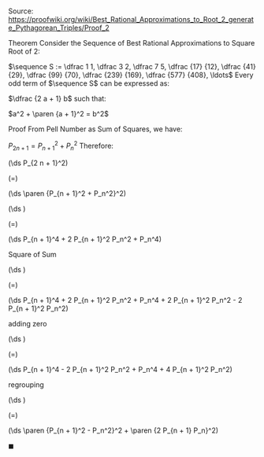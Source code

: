 # 

Source: https://proofwiki.org/wiki/Best_Rational_Approximations_to_Root_2_generate_Pythagorean_Triples/Proof_2

Theorem
Consider the Sequence of Best Rational Approximations to Square Root of 2:

$\sequence S := \dfrac 1 1, \dfrac 3 2, \dfrac 7 5, \dfrac {17} {12}, \dfrac {41} {29}, \dfrac {99} {70}, \dfrac {239} {169}, \dfrac {577} {408}, \ldots$
Every odd term of $\sequence S$ can be expressed as:

$\dfrac {2 a + 1} b$
such that:

$a^2 + \paren {a + 1}^2 = b^2$


Proof
From Pell Number as Sum of Squares, we have:

$P_{2 n + 1} = P_{n + 1}^2 + P_n^2$
Therefore:














\(\ds P_{2 n + 1}^2\)

\(=\)







\(\ds \paren {P_{n + 1}^2 + P_n^2}^2\)




















\(\ds \)

\(=\)







\(\ds P_{n + 1}^4 + 2 P_{n + 1}^2 P_n^2 + P_n^4\)





Square of Sum














\(\ds \)

\(=\)







\(\ds P_{n + 1}^4 + 2 P_{n + 1}^2 P_n^2 + P_n^4 + 2 P_{n + 1}^2 P_n^2 - 2 P_{n + 1}^2 P_n^2\)





adding zero














\(\ds \)

\(=\)







\(\ds P_{n + 1}^4 - 2 P_{n + 1}^2 P_n^2 + P_n^4 + 4 P_{n + 1}^2 P_n^2\)





regrouping














\(\ds \)

\(=\)







\(\ds \paren {P_{n + 1}^2 - P_n^2}^2 + \paren {2 P_{n + 1} P_n}^2\)










$\blacksquare$





